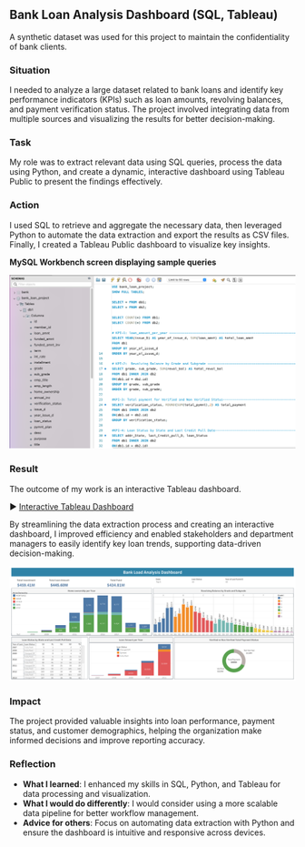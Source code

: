 ## Bank Loan Analysis Dashboard (SQL, Tableau)

A synthetic dataset was used for this project to maintain the confidentiality of bank clients.

### Situation

I needed to analyze a large dataset related to bank loans and identify key performance indicators (KPIs) such as loan amounts, revolving balances, and payment verification status. The project involved integrating data from multiple sources and visualizing the results for better decision-making.

### Task

My role was to extract relevant data using SQL queries, process the data using Python, and create a dynamic, interactive dashboard using Tableau Public to present the findings effectively.

### Action

I used SQL to retrieve and aggregate the necessary data, then leveraged Python to automate the data extraction and export the results as CSV files. Finally, I created a Tableau Public dashboard to visualize key insights. 

**MySQL Workbench screen displaying sample queries**

![sql_queries.png](https://github.com/NGravereaux/bank-loan-sql-tableau-project/blob/main/img/sql_queries.png)



### Result

The outcome of my work is an interactive Tableau dashboard.

▶️ [Interactive Tableau Dashboard](https://public.tableau.com/shared/X7FGSZF6Y?:display_count=n&:origin=viz_share_link)

By streamlining the data extraction process and creating an interactive dashboard, I improved efficiency and enabled stakeholders and department managers to easily identify key loan trends, supporting data-driven decision-making.

![bank_loan_dashboard.png](https://github.com/NGravereaux/bank-loan-sql-tableau-project/blob/main/img/bank_loan_dashboard.png)


### Impact

The project provided valuable insights into loan performance, payment status, and customer demographics, helping the organization make informed decisions and improve reporting accuracy.

### Reflection

- **What I learned**: I enhanced my skills in SQL, Python, and Tableau for data processing and visualization.
- **What I would do differently**: I would consider using a more scalable data pipeline for better workflow management.
- **Advice for others**: Focus on automating data extraction with Python and ensure the dashboard is intuitive and responsive across devices.

